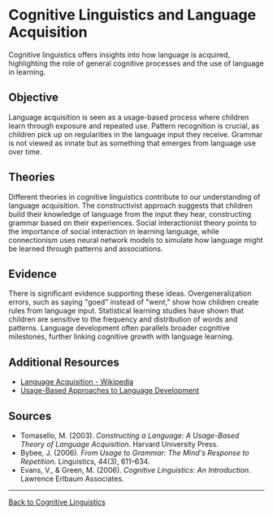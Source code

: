 # Cognitive Linguistics and Language Acquisition

Cognitive linguistics offers insights into how language is acquired, highlighting the role of general cognitive processes and the use of language in learning.

## Objective

Language acquisition is seen as a usage-based process where children learn through exposure and repeated use. Pattern recognition is crucial, as children pick up on regularities in the language input they receive. Grammar is not viewed as innate but as something that emerges from language use over time.

## Theories

Different theories in cognitive linguistics contribute to our understanding of language acquisition. The constructivist approach suggests that children build their knowledge of language from the input they hear, constructing grammar based on their experiences. Social interactionist theory points to the importance of social interaction in learning language, while connectionism uses neural network models to simulate how language might be learned through patterns and associations.

## Evidence

There is significant evidence supporting these ideas. Overgeneralization errors, such as saying "goed" instead of "went," show how children create rules from language input. Statistical learning studies have shown that children are sensitive to the frequency and distribution of words and patterns. Language development often parallels broader cognitive milestones, further linking cognitive growth with language learning.

## Additional Resources

- [Language Acquisition - Wikipedia](https://en.wikipedia.org/wiki/Language_acquisition)
- [Usage-Based Approaches to Language Development](https://www.sciencedirect.com/topics/psychology/usage-based-language-acquisition)

## Sources

- Tomasello, M. (2003). *Constructing a Language: A Usage-Based Theory of Language Acquisition*. Harvard University Press.
- Bybee, J. (2006). *From Usage to Grammar: The Mind's Response to Repetition*. Linguistics, 44(3), 611–634.
- Evans, V., & Green, M. (2006). *Cognitive Linguistics: An Introduction*. Lawrence Erlbaum Associates.

---

[Back to Cognitive Linguistics](../README.md)
